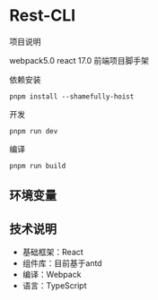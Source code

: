 # Rest-CLI

项目说明

webpack5.0 react 17.0 前端项目脚手架

依赖安装
```
pnpm install --shamefully-hoist
```

开发

```shell
pnpm run dev
```

编译

```shell
pnpm run build
```

## 环境变量


## 技术说明

* 基础框架：React
* 组件库：目前基于antd
* 编译：Webpack
* 语言：TypeScript
